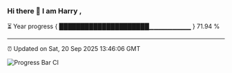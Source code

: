 ### Hi there 👋 I am Harry , 

⏳ Year progress { █████████████████████▁▁▁▁▁▁▁▁▁ } 71.94 %

---

⏰ Updated on Sat, 20 Sep 2025 13:46:06 GMT

![Progress Bar CI](https://github.com/duykhang68/duykhang68/workflows/Progress%20Bar%20CI/badge.svg)

